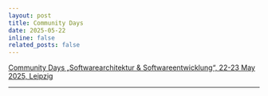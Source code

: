 ```yaml
---
layout: post
title: Community Days
date: 2025-05-22
inline: false
related_posts: false
---
```


[Community Days „Softwarearchitektur & Softwareentwicklung“, 22-23 May 2025, Leipzig](https://summit-community.de/veranstaltung/softwarearchitektur-softwareentwicklung/)

---

